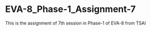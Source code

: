 # EVA-8_Phase-1_Assignment-7
This is the assignment of 7th session in Phase-1 of EVA-8 from TSAI

## 
